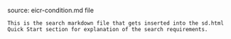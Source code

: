 source: eicr-condition.md file

    This is the search markdown file that gets inserted into the sd.html Quick Start section for explanation of the search requirements.
